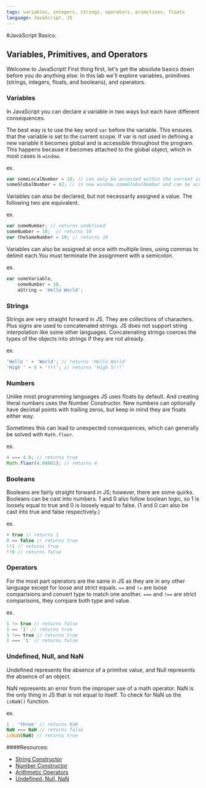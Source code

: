 ```yaml
---
tags: variables, integers, strings, operators, primitives, floats
language: JavaScript, JS
---
```


#JavaScript Basics:
## Variables, Primitives, and Operators
Welcome to JavaScript! First thing first, let's get the absolute basics down before you do anything else. In this lab we'll explore variables, primitives (strings, integers, floats, and booleans), and operators.

### Variables
  In JavaScript you can declare a variable in two ways but each have different consequences.
  
  The best way is to use the key word `var` before the variable.  This ensures that the variable is set to the current scope.  If var is not used in defining a new variable it becomes global and is accessible throughout the program.  This happens because it becomes attached to the global object, which in most cases is `window`.

  ex.
  ```javascript
  var someLocalNumber = 10; // can only be accessed within the current scope
  someGlobalNumber = 42; // is now window.someGlobalNumber and can be accessed anywhere
  ```

  Variables can also be declared, but not necessarily assigned a value.  The following two are equivalent.

  ex.
  ```javascript
  var someNumber; // returns undefined
  someNumber = 10;  // returns 10
  var theSameNumber = 10; // returns 10
  ```

  Variables can also be assigned at once with multiple lines, using commas to delimit each.You must terminate the assignment with a semicolon.

  ex.
  ```javascript
  var someVariable,
      someNumber = 10,
      aString = 'Hello World';
  ```
### Strings
  Strings are very straight forward in JS.  They are collections of characters.  Plus signs are used to concatenated strings.  JS does not support string interpolation like some other languages. Concatenating strings coerces the types of the objects into strings if they are not already.

  ex.
  ```javascript
  'Hello ' + 'World'; // returns 'Hello World'
  'High ' + 5 + '!!!'; // returns 'High 5!!!'
  ```

### Numbers
  Unlike most programming languages JS uses floats by default. And creating literal numbers uses the Number Constructor. New numbers can optionally have decimal points with trailing zeros, but keep in mind they are floats either way.

  Sometimes this can lead to unexpected consequences, which can generally be solved with `Math.floor`.

  ex.
  ```javascript
  4 === 4.0; // returns true
  Math.floor(4.00001); // returns 4
  ```

### Booleans
  Booleans are fairly straight forward in JS; however, there are some quirks.  Booleans can be cast into numbers.  1 and 0 also follow boolean logic, so 1 is loosely equal to true and 0 is loosely equal to false. (1 and 0 can also be cast into true and false respectively.)

  ex.
  ```javascript
  + true // returns 1
  0 == false // returns true
  !!1 // returns true
  !!0 // returns false
  ```

### Operators
  For the most part operators are the same in JS as they are in any other language except for loose and strict equals.  `==` and `!=` are loose comparisions and convert type to match one another. `===` and `!==` are strict comparisons, they compare both type and value.

  ex.
  ```javascript
  1 != true // returns false
  1 == '1' // returns true
  1 !== true // returns true
  1 === '1' // returns false
  ```

### Undefined, Null, and NaN
  Undefined represents the absence of a primitve value, and Null represents the absence of an object.

  NaN represents an error from the improper use of a math operator.  NaN is the only thing in JS that is not equal to itself. To check for NaN us the `isNaN()` function.

  ex.
  ```javascript
  1 - 'three' // returns NaN
  NaN === NaN // returns false
  isNaN(NaN) // returns true
  ```

####Resources:
* [String Constructor](https://developer.mozilla.org/en-US/docs/Web/JavaScript/Reference/Global_Objects/String)
* [Number Constructor](https://developer.mozilla.org/en-US/docs/Web/JavaScript/Reference/Global_Objects/Number)
* [Arithmetic Operators](https://developer.mozilla.org/en-US/docs/Web/JavaScript/Reference/Operators/Arithmetic_Operators)
* [Undefined, Null, NaN](https://developer.mozilla.org/en-US/docs/Web/JavaScript/Reference)
